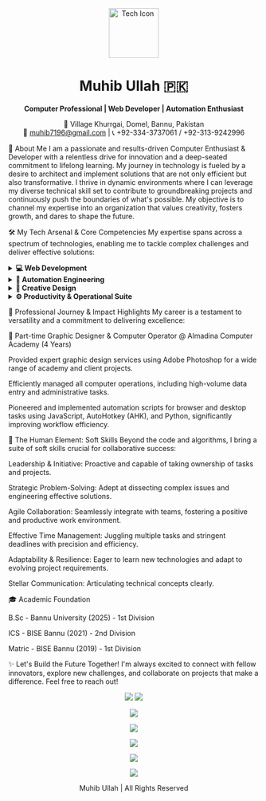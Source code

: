 <div align="center">
<img src="https://www.google.com/search?q=https://raw.githubusercontent.com/FortAwesome/Font-Awesome/6.x/svgs/solid/laptop-code.svg" width="100" alt="Tech Icon">
<h1>Muhib Ullah 🇵🇰</h1>
<p>
<strong>Computer Professional | Web Developer | Automation Enthusiast</strong>
</p>
<p>
📍 Village Khurrgai, Domel, Bannu, Pakistan <br />
📧 <a href="mailto:muhib7196@gmail.com">muhib7196@gmail.com</a> | 📞 +92-334-3737061 / +92-313-9242996
</p>
</div>

🚀 About Me
I am a passionate and results-driven Computer Enthusiast & Developer with a relentless drive for innovation and a deep-seated commitment to lifelong learning. My journey in technology is fueled by a desire to architect and implement solutions that are not only efficient but also transformative. I thrive in dynamic environments where I can leverage my diverse technical skill set to contribute to groundbreaking projects and continuously push the boundaries of what's possible. My objective is to channel my expertise into an organization that values creativity, fosters growth, and dares to shape the future.

🛠️ My Tech Arsenal & Core Competencies
My expertise spans across a spectrum of technologies, enabling me to tackle complex challenges and deliver effective solutions:

<details>
<summary><strong>💻 Web Development</strong></summary>
<br />
<ul>
<li><strong>Languages:</strong> HTML5, CSS3, JavaScript (ES6+), PHP</li>
<li><strong>Skills:</strong> Building responsive, user-friendly web interfaces and handling server-side logic.</li>
</ul>
</details>

<details>
<summary><strong>🤖 Automation Engineering</strong></summary>
<br />
<ul>
<li><strong>Browser Automation:</strong> JavaScript (Custom Extensions)</li>
<li><strong>Desktop & System Automation:</strong> AutoHotkey (AHK), Python</li>
<li><strong>Process Optimization:</strong> Identifying and automating repetitive tasks to enhance productivity.</li>
</ul>
</details>

<details>
<summary><strong>🎨 Creative Design</strong></summary>
<br />
<ul>
<li><strong>Graphic Design Suite:</strong> Adobe Photoshop</li>
<li><strong>Skills:</strong> Creating compelling visual assets for digital and print media.</li>
</ul>
</details>

<details>
<summary><strong>⚙️ Productivity & Operational Suite</strong></summary>
<br />
<ul>
<li><strong>MS Office Suite:</strong> Advanced proficiency in Word, Excel, PowerPoint.</li>
<li><strong>Data Entry & Management:</strong> High accuracy and efficiency in all computer operations.</li>
</ul>
</details>

🌌 Professional Journey & Impact Highlights
My career is a testament to versatility and a commitment to delivering excellence:

🌟 Part-time Graphic Designer & Computer Operator @ Almadina Computer Academy (4 Years)

Provided expert graphic design services using Adobe Photoshop for a wide range of academy and client projects.

Efficiently managed all computer operations, including high-volume data entry and administrative tasks.

Pioneered and implemented automation scripts for browser and desktop tasks using JavaScript, AutoHotkey (AHK), and Python, significantly improving workflow efficiency.

🤝 The Human Element: Soft Skills
Beyond the code and algorithms, I bring a suite of soft skills crucial for collaborative success:

Leadership & Initiative: Proactive and capable of taking ownership of tasks and projects.

Strategic Problem-Solving: Adept at dissecting complex issues and engineering effective solutions.

Agile Collaboration: Seamlessly integrate with teams, fostering a positive and productive work environment.

Effective Time Management: Juggling multiple tasks and stringent deadlines with precision and efficiency.

Adaptability & Resilience: Eager to learn new technologies and adapt to evolving project requirements.

Stellar Communication: Articulating technical concepts clearly.

🎓 Academic Foundation

B.Sc - Bannu University (2025) - 1st Division

ICS - BISE Bannu (2021) - 2nd Division

Matric - BISE Bannu (2019) - 1st Division


✨ Let's Build the Future Together!
I'm always excited to connect with fellow innovators, explore new challenges, and collaborate on projects that make a difference. Feel free to reach out!


<div align="center">
<p>
<a href="mailto:muhib7196@gmail.com"><img src="https://img.shields.io/badge/-Email%20Me-D14836?style=for-the-badge&logo=gmail&logoColor=white"/></a>
<a href="https://github.com/muhibkhan123"><img src="https://img.shields.io/badge/-GitHub-181717?style=for-the-badge&logo=github&logoColor=white"/></a>

<a href="https://www.linkedin.com/in/muhib-ullah-62663723b/"><img src="https://img.shields.io/badge/-LinkedIn-0077B5?style=for-the-badge&logo=linkedin&logoColor=white"/></a>

<a href="https://www.instagram.com/itx______muhibullah/"><img src="https://img.shields.io/badge/-Instagram-E4405F?style=for-the-badge&logo=instagram&logoColor=white"/></a>

<a href="https://www.facebook.com/Muhibedtix"><img src="https://img.shields.io/badge/-Facebook-1877F2?style=for-the-badge&logo=facebook&logoColor=white"/></a>

<a href="https://www.tiktok.com/@muhib__afghani"><img src="https://img.shields.io/badge/-TikTok-000000?style=for-the-badge&logo=tiktok&logoColor=white"/></a>

<a href="https://www.youtube.com/@muhibedtix3370"><img src="https://img.shields.io/badge/-YouTube-FF0000?style=for-the-badge&logo=youtube&logoColor=white"/></a>
</p>
<p>
Muhib Ullah | All Rights Reserved
</p>
</div>
